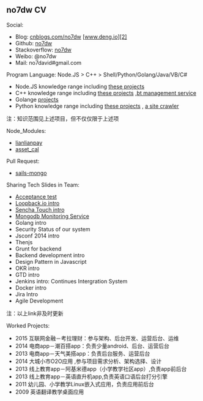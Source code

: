 ## no7dw CV

Social:
 - Blog: [cnblogs.com/no7dw][1] [www.deng.io][2]
 - Github: [no7dw][3]
 - Stackoverflow: [no7dw][4]
 - Weibo: @no7dw
 - Mail: no7david#gmail.com

Program Language: Node.JS > C++ > Shell/Python/Golang/Java/VB/C#

 - Node.JS knowledge range including [these projects][5]
 - C++ knowledge range including [these projects][6] ,[bt management service][7]
 - Golange [projects][8]
 - Python knowledge range including [these projects][9] , [a site crawler][10]

注：知识范围见上述项目，但不仅仅限于上述项
 
Node_Modules:

 - [lianlianpay][11]
 - [asset_cal][12]

Pull Request:

 - [sails-mongo][13]
 

Sharing Tech Slides in Team: 
 - [Acceptance test][14]
 - [Loopback.io intro][15]
 - [Sencha Touch intro][16]
 - [Mongodb Monitoring Service][17]
 - Golang intro
 - Security Status of our system
 - Jsconf 2014 intro
 - Thenjs
 - Grunt for backend
 - Backend development intro
 - Design Pattern in Javascript
 - OKR intro
 - GTD intro
 - Jenkins intro: Continues Intergration System
 - Docker intro
 - Jira Intro
 - Agile Development

注：以上link非及时更新

Worked Projects:
 - 2015 互联网金融－考拉理财：参与架构、后台开发、运营后台、运维
 - 2014 电商app－潮百搭app：负责少量android、后台、运营后台
 - 2013 电商app－天气美搭app：负责后台服务、运营后台
 - 2014 大城小市O2O应用 ,参与项目需求分析、架构选择、设计
 - 2013 线上教育app－阿基米德app（小学教学社区app）,负责app前后台
 - 2013 线上教育app－英语直升机app,负责英语口语后台打分引擎
 - 2011 幼儿园、小学教学Linux嵌入式应用，负责应用前后台
 - 2009 英语翻译教学桌面应用


  [1]: http://www.cnblogs.com/no7dw
  [2]: www.deng.io
  [3]: www.github.com/no7dw
  [4]: http://stackoverflow.com/users/2412549/no7dw?tab=profile
  [5]: https://github.com/no7dw/lianlianpay
  [6]: https://github.com/no7dw/cplusplus-learning
  [7]: https://github.com/no7dw/btpd
  [8]: https://github.com/no7dw/go-practice
  [9]: https://github.com/no7dw/python-learning
  [10]: https://github.com/no7dw/bbs-images-crawler
  [11]: https://www.npmjs.com/package/lianlianpay
  [12]: https://www.npmjs.com/package/asset_cal
  [13]: https://github.com/balderdashy/sails-mongo/pull/350
  [14]: https://github.com/no7dw/acceptance-test-slide
  [15]: https://github.com/no7dw/loopback.io-slide
  [16]: https://github.com/no7dw/SenchaTouch-slide
  [17]: https://github.com/no7dw/mms-slide